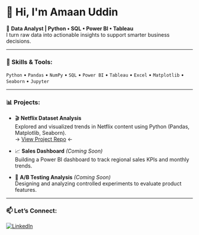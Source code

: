 # 👋 Hi, I'm Amaan Uddin

🎯 **Data Analyst | Python • SQL • Power BI • Tableau**  
I turn raw data into actionable insights to support smarter business decisions.

---

### 💼 Skills & Tools:
`Python` • `Pandas` • `NumPy` • `SQL` • `Power BI` • `Tableau` • `Excel` • `Matplotlib` • `Seaborn` • `Jupyter`

---

### 📊 Projects:

- 🎬 **Netflix Dataset Analysis**  
  Explored and visualized trends in Netflix content using Python (Pandas, Matplotlib, Seaborn).  
  → [View Project Repo](#) ← 

- 📈 **Sales Dashboard** *(Coming Soon)*  
  Building a Power BI dashboard to track regional sales KPIs and monthly trends.

- 🧪 **A/B Testing Analysis** *(Coming Soon)*  
  Designing and analyzing controlled experiments to evaluate product features.

---

### 📫 Let’s Connect:
[![LinkedIn](https://img.shields.io/badge/LinkedIn-blue?logo=linkedin&style=flat-square)](https://www.linkedin.com/in/amaan-uddin-18a476270/)
